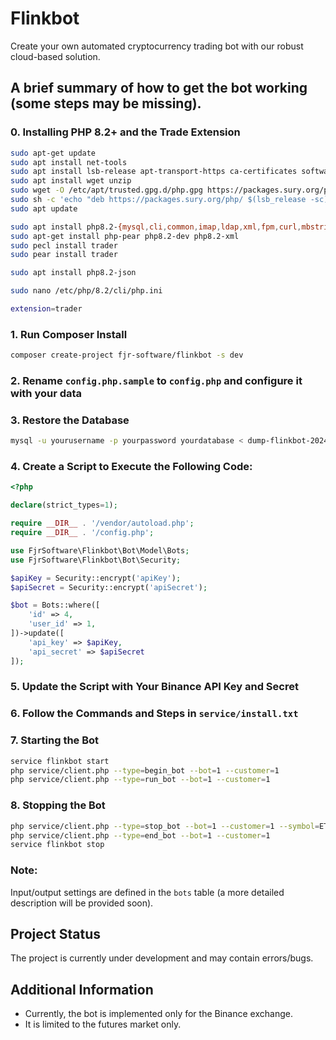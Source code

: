 # Flinkbot
Create your own automated cryptocurrency trading bot with our robust cloud-based solution.

## A brief summary of how to get the bot working (some steps may be missing).

### 0. Installing PHP 8.2+ and the Trade Extension
```sh
sudo apt-get update
sudo apt install net-tools
sudo apt install lsb-release apt-transport-https ca-certificates software-properties-common -y
sudo apt install wget unzip
sudo wget -O /etc/apt/trusted.gpg.d/php.gpg https://packages.sury.org/php/apt.gpg
sudo sh -c 'echo "deb https://packages.sury.org/php/ $(lsb_release -sc) main" > /etc/apt/sources.list.d/php.list'
sudo apt update

sudo apt install php8.2-{mysql,cli,common,imap,ldap,xml,fpm,curl,mbstring,zip,bcmath,pdo,pdo-mysql,mcrypt}
sudo apt-get install php-pear php8.2-dev php8.2-xml
sudo pecl install trader
sudo pear install trader

sudo apt install php8.2-json

sudo nano /etc/php/8.2/cli/php.ini

extension=trader
```

### 1. Run Composer Install
```sh
composer create-project fjr-software/flinkbot -s dev
```

### 2. Rename `config.php.sample` to `config.php` and configure it with your data

### 3. Restore the Database
```sh
mysql -u yourusername -p yourpassword yourdatabase < dump-flinkbot-202407092003.sql
```

### 4. Create a Script to Execute the Following Code:
```php
<?php

declare(strict_types=1);

require __DIR__ . '/vendor/autoload.php';
require __DIR__ . '/config.php';

use FjrSoftware\Flinkbot\Bot\Model\Bots;
use FjrSoftware\Flinkbot\Bot\Security;

$apiKey = Security::encrypt('apiKey');
$apiSecret = Security::encrypt('apiSecret');

$bot = Bots::where([
    'id' => 4,
    'user_id' => 1,
])->update([
    'api_key' => $apiKey,
    'api_secret' => $apiSecret
]);
```
### 5. Update the Script with Your Binance API Key and Secret

### 6. Follow the Commands and Steps in `service/install.txt`

### 7. Starting the Bot
```sh
service flinkbot start
php service/client.php --type=begin_bot --bot=1 --customer=1
php service/client.php --type=run_bot --bot=1 --customer=1
```

### 8. Stopping the Bot
```sh
php service/client.php --type=stop_bot --bot=1 --customer=1 --symbol=ETHUSDT
php service/client.php --type=end_bot --bot=1 --customer=1
service flinkbot stop
```

### Note:
Input/output settings are defined in the `bots` table (a more detailed description will be provided soon).

## Project Status
The project is currently under development and may contain errors/bugs.

## Additional Information

- Currently, the bot is implemented only for the Binance exchange.
- It is limited to the futures market only.
